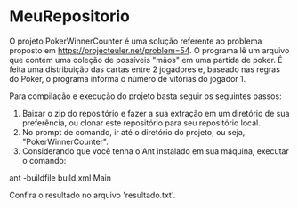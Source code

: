 # MeuRepositorio
O projeto PokerWinnerCounter é uma solução referente ao problema proposto em https://projecteuler.net/problem=54.
O programa lê um arquivo que contém uma coleção de possíveis "mãos" em uma partida de poker. É feita uma distribuição das cartas entre 2 jogadores e, baseado nas regras do Poker, o programa informa o número de vitórias do jogador 1.

Para compilação e execução do projeto basta seguir os seguintes passos:
1. Baixar o zip do repositório e fazer a sua extração em um diretório de sua preferência, ou clonar este repositório para seu repositório local.
2. No prompt de comando, ir até o diretório do projeto, ou seja, "PokerWinnerCounter".
3. Considerando que você tenha o Ant instalado em sua máquina, executar o comando:

  ant -buildfile build.xml Main
  
Confira o resultado no arquivo 'resultado.txt'.
